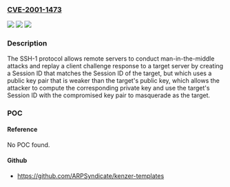 ### [CVE-2001-1473](https://cve.mitre.org/cgi-bin/cvename.cgi?name=CVE-2001-1473)
![](https://img.shields.io/static/v1?label=Product&message=n%2Fa&color=blue)
![](https://img.shields.io/static/v1?label=Version&message=n%2Fa&color=blue)
![](https://img.shields.io/static/v1?label=Vulnerability&message=n%2Fa&color=brighgreen)

### Description

The SSH-1 protocol allows remote servers to conduct man-in-the-middle attacks and replay a client challenge response to a target server by creating a Session ID that matches the Session ID of the target, but which uses a public key pair that is weaker than the target's public key, which allows the attacker to compute the corresponding private key and use the target's Session ID with the compromised key pair to masquerade as the target.

### POC

#### Reference
No POC found.

#### Github
- https://github.com/ARPSyndicate/kenzer-templates


